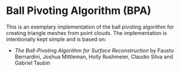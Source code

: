 # Ball Pivoting Algorithm (BPA)

This is an exemplary implementation of the ball pivoting algorithm for creating triangle meshes from point clouds.
The implementation is intentionally kept simple and is based on:

- *The Ball-Pivoting Algorithm for Surface Reconstruction* by Fausto Bernardini, Joshua Mittleman, Holly Rushmeier, Claudio Silva and Gabriel Taubin
